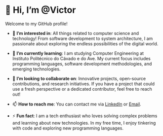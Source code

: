 # 👋 Hi, I’m @Victor

Welcome to my GitHub profile!

- 👀 **I’m interested in**: All things related to computer science and technology! From software development to system architecture, I am passionate about exploring the endless possibilities of the digital world.

- 🌱 **I’m currently learning**: I am studying Computer Engineering at Instituto Politécnico do Cávado e do Ave. My current focus includes programming languages, software development methodologies, and emerging technologies.

- 💞️ **I’m looking to collaborate on**: Innovative projects, open-source contributions, and research initiatives. If you have a project that could use a fresh perspective or a dedicated contributor, feel free to reach out!

- 📫 **How to reach me**: You can contact me via [LinkedIn](https://www.linkedin.com/in/victor-destefani-a4a0741a1/) or [Email](mailto:victor.destefani@outlook.com). 

- ⚡ **Fun fact**: I am a tech enthusiast who loves solving complex problems and learning about new technologies. In my free time, I enjoy tinkering with code and exploring new programming languages.

<!---
Skunkzenn/Skunkzenn is a ✨ special ✨ repository because its `README.md` (this file) appears on your GitHub profile.
You can click the Preview link to take a look at your changes.
--->
